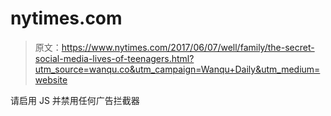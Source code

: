 # nytimes.com

> 原文：<https://www.nytimes.com/2017/06/07/well/family/the-secret-social-media-lives-of-teenagers.html?utm_source=wanqu.co&utm_campaign=Wanqu+Daily&utm_medium=website>

请启用 JS 并禁用任何广告拦截器